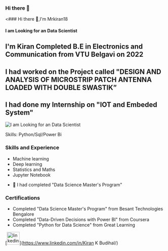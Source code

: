 ### Hi there 👋

<### Hi there 👋,I'm Mrkiran18
#### I am Looking for an Data Scientist
## I'm Kiran Completed B.E in Electronics and Communication from VTU Belgavi on 2022 
## I had worked on the Project called  "DESIGN AND ANALYSIS OF MICROSTRIP PATCH ANTENNA LOADED WITH DOUBLE SWASTIK”
## I had done my Internship on "IOT and Embeded System"

![I am Looking for an Data Scientist](https://www.linkedin.com/in/kiran-k-budihal-5b888923)


Skills: Python/Sql/Power Bi

### Skills and Experience

* Machine learning
* Deep learning
* Statistics and Maths
* Jupyter Notebook

- 🌱 I had completed "Data Science Master's Program"
      
      
      
 ### Certifications
 * Completed "Data Science Master's Program" from Besant Technologies Bengalore
 * Completed "Data-Driven Decisions with Power BI" from Coursera
 * Completed "Python for Data Science" from Great Learning
 

[<img src='https://cdn.jsdelivr.net/npm/simple-icons@3.0.1/icons/linkedin.svg' alt='linkedin' height='40'>](https://www.linkedin.com/in/Kiran K Budihal/)  

